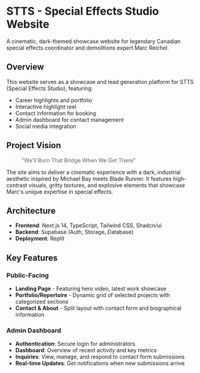 # STTS - Special Effects Studio Website

A cinematic, dark-themed showcase website for legendary Canadian special effects coordinator and demolitions expert Marc Reichel.

## Overview

This website serves as a showcase and lead generation platform for STTS (Special Effects Studio), featuring:
- Career highlights and portfolio
- Interactive highlight reel
- Contact information for booking
- Admin dashboard for contact management
- Social media integration

## Project Vision

> "We'll Burn That Bridge When We Get There"

The site aims to deliver a cinematic experience with a dark, industrial aesthetic inspired by Michael Bay meets Blade Runner. It features high-contrast visuals, gritty textures, and explosive elements that showcase Marc's unique expertise in special effects.

## Architecture

- **Frontend**: Next.js 14, TypeScript, Tailwind CSS, Shadcn/ui
- **Backend**: Supabase (Auth, Storage, Database)
- **Deployment**: Replit

## Key Features

### Public-Facing
- **Landing Page** - Featuring hero video, latest work showcase
- **Portfolio/Repertoire** - Dynamic grid of selected projects with categorized sections
- **Contact & About** - Split layout with contact form and biographical information

### Admin Dashboard
- **Authentication**: Secure login for administrators
- **Dashboard**: Overview of recent activity and key metrics
- **Inquiries**: View, manage, and respond to contact form submissions
- **Real-time Updates**: Get notifications when new submissions arrive

